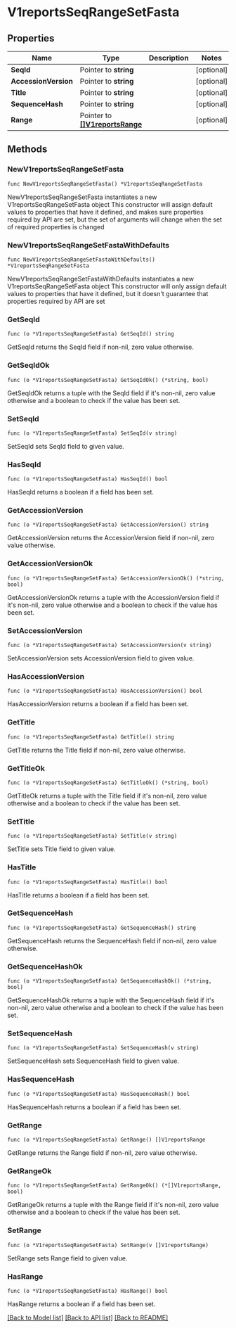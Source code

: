# V1reportsSeqRangeSetFasta

## Properties

Name | Type | Description | Notes
------------ | ------------- | ------------- | -------------
**SeqId** | Pointer to **string** |  | [optional] 
**AccessionVersion** | Pointer to **string** |  | [optional] 
**Title** | Pointer to **string** |  | [optional] 
**SequenceHash** | Pointer to **string** |  | [optional] 
**Range** | Pointer to [**[]V1reportsRange**](V1reportsRange.md) |  | [optional] 

## Methods

### NewV1reportsSeqRangeSetFasta

`func NewV1reportsSeqRangeSetFasta() *V1reportsSeqRangeSetFasta`

NewV1reportsSeqRangeSetFasta instantiates a new V1reportsSeqRangeSetFasta object
This constructor will assign default values to properties that have it defined,
and makes sure properties required by API are set, but the set of arguments
will change when the set of required properties is changed

### NewV1reportsSeqRangeSetFastaWithDefaults

`func NewV1reportsSeqRangeSetFastaWithDefaults() *V1reportsSeqRangeSetFasta`

NewV1reportsSeqRangeSetFastaWithDefaults instantiates a new V1reportsSeqRangeSetFasta object
This constructor will only assign default values to properties that have it defined,
but it doesn't guarantee that properties required by API are set

### GetSeqId

`func (o *V1reportsSeqRangeSetFasta) GetSeqId() string`

GetSeqId returns the SeqId field if non-nil, zero value otherwise.

### GetSeqIdOk

`func (o *V1reportsSeqRangeSetFasta) GetSeqIdOk() (*string, bool)`

GetSeqIdOk returns a tuple with the SeqId field if it's non-nil, zero value otherwise
and a boolean to check if the value has been set.

### SetSeqId

`func (o *V1reportsSeqRangeSetFasta) SetSeqId(v string)`

SetSeqId sets SeqId field to given value.

### HasSeqId

`func (o *V1reportsSeqRangeSetFasta) HasSeqId() bool`

HasSeqId returns a boolean if a field has been set.

### GetAccessionVersion

`func (o *V1reportsSeqRangeSetFasta) GetAccessionVersion() string`

GetAccessionVersion returns the AccessionVersion field if non-nil, zero value otherwise.

### GetAccessionVersionOk

`func (o *V1reportsSeqRangeSetFasta) GetAccessionVersionOk() (*string, bool)`

GetAccessionVersionOk returns a tuple with the AccessionVersion field if it's non-nil, zero value otherwise
and a boolean to check if the value has been set.

### SetAccessionVersion

`func (o *V1reportsSeqRangeSetFasta) SetAccessionVersion(v string)`

SetAccessionVersion sets AccessionVersion field to given value.

### HasAccessionVersion

`func (o *V1reportsSeqRangeSetFasta) HasAccessionVersion() bool`

HasAccessionVersion returns a boolean if a field has been set.

### GetTitle

`func (o *V1reportsSeqRangeSetFasta) GetTitle() string`

GetTitle returns the Title field if non-nil, zero value otherwise.

### GetTitleOk

`func (o *V1reportsSeqRangeSetFasta) GetTitleOk() (*string, bool)`

GetTitleOk returns a tuple with the Title field if it's non-nil, zero value otherwise
and a boolean to check if the value has been set.

### SetTitle

`func (o *V1reportsSeqRangeSetFasta) SetTitle(v string)`

SetTitle sets Title field to given value.

### HasTitle

`func (o *V1reportsSeqRangeSetFasta) HasTitle() bool`

HasTitle returns a boolean if a field has been set.

### GetSequenceHash

`func (o *V1reportsSeqRangeSetFasta) GetSequenceHash() string`

GetSequenceHash returns the SequenceHash field if non-nil, zero value otherwise.

### GetSequenceHashOk

`func (o *V1reportsSeqRangeSetFasta) GetSequenceHashOk() (*string, bool)`

GetSequenceHashOk returns a tuple with the SequenceHash field if it's non-nil, zero value otherwise
and a boolean to check if the value has been set.

### SetSequenceHash

`func (o *V1reportsSeqRangeSetFasta) SetSequenceHash(v string)`

SetSequenceHash sets SequenceHash field to given value.

### HasSequenceHash

`func (o *V1reportsSeqRangeSetFasta) HasSequenceHash() bool`

HasSequenceHash returns a boolean if a field has been set.

### GetRange

`func (o *V1reportsSeqRangeSetFasta) GetRange() []V1reportsRange`

GetRange returns the Range field if non-nil, zero value otherwise.

### GetRangeOk

`func (o *V1reportsSeqRangeSetFasta) GetRangeOk() (*[]V1reportsRange, bool)`

GetRangeOk returns a tuple with the Range field if it's non-nil, zero value otherwise
and a boolean to check if the value has been set.

### SetRange

`func (o *V1reportsSeqRangeSetFasta) SetRange(v []V1reportsRange)`

SetRange sets Range field to given value.

### HasRange

`func (o *V1reportsSeqRangeSetFasta) HasRange() bool`

HasRange returns a boolean if a field has been set.


[[Back to Model list]](../README.md#documentation-for-models) [[Back to API list]](../README.md#documentation-for-api-endpoints) [[Back to README]](../README.md)


